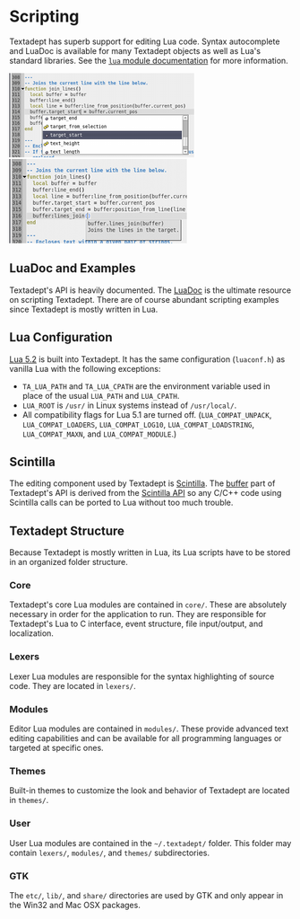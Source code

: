 # Scripting

Textadept has superb support for editing Lua code. Syntax autocomplete and
LuaDoc is available for many Textadept objects as well as Lua's standard
libraries. See the [`lua` module documentation][] for more information.

![Adeptsense ta](images/adeptsense_ta.png)
&nbsp;&nbsp;&nbsp;&nbsp;
![Adeptsense tadoc](images/adeptsense_tadoc.png)

[`lua` module documentation]: ../api/_M.lua.html

## LuaDoc and Examples

Textadept's API is heavily documented. The [LuaDoc][] is the ultimate resource
on scripting Textadept. There are of course abundant scripting examples since
Textadept is mostly written in Lua.

[LuaDoc]: ../api/index.html

## Lua Configuration

[Lua 5.2][] is built into Textadept. It has the same configuration (`luaconf.h`)
as vanilla Lua with the following exceptions:

* `TA_LUA_PATH` and `TA_LUA_CPATH` are the environment variable used in place of
  the usual `LUA_PATH` and `LUA_CPATH`.
* `LUA_ROOT` is `/usr/` in Linux systems instead of `/usr/local/`.
* All compatibility flags for Lua 5.1 are turned off. (`LUA_COMPAT_UNPACK`,
  `LUA_COMPAT_LOADERS`, `LUA_COMPAT_LOG10`, `LUA_COMPAT_LOADSTRING`,
  `LUA_COMPAT_MAXN`, and `LUA_COMPAT_MODULE`.)

[Lua 5.2]: http://www.lua.org/manual/5.2/

## Scintilla

The editing component used by Textadept is [Scintilla][]. The [buffer][] part of
Textadept's API is derived from the [Scintilla API][] so any C/C++ code using
Scintilla calls can be ported to Lua without too much trouble.

[Scintilla]: http://scintilla.org
[buffer]: ../api/buffer.html
[Scintilla API]: http://scintilla.org/ScintillaDoc.html

## Textadept Structure

Because Textadept is mostly written in Lua, its Lua scripts have to be stored in
an organized folder structure.

### Core

Textadept's core Lua modules are contained in `core/`. These are absolutely
necessary in order for the application to run. They are responsible for
Textadept's Lua to C interface, event structure, file input/output, and
localization.

### Lexers

Lexer Lua modules are responsible for the syntax highlighting of source code.
They are located in `lexers/`.

### Modules

Editor Lua modules are contained in `modules/`. These provide advanced text
editing capabilities and can be available for all programming languages or
targeted at specific ones.

### Themes

Built-in themes to customize the look and behavior of Textadept are located in
`themes/`.

### User

User Lua modules are contained in the `~/.textadept/` folder. This folder may
contain `lexers/`, `modules/`, and `themes/` subdirectories.

### GTK

The `etc/`, `lib/`, and `share/` directories are used by GTK and only appear in
the Win32 and Mac OSX packages.
